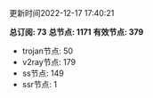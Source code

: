 更新时间2022-12-17 17:40:21

**总订阅: 73**
**总节点: 1171**
**有效节点: 379**
- trojan节点: 50
- v2ray节点: 179
- ss节点: 149
- ssr节点: 1
